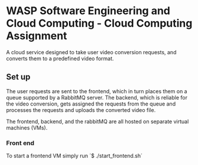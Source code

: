 # WASP Software Engineering and Cloud Computing - Cloud Computing Assignment
A cloud service designed to take user video conversion requests, and converts them to a predefined video format.

## Set up
The user requests are sent to the frontend, which in turn places them on a queue supported by a RabbitMQ server. The backend, which is reliable for the video conversion, gets assigned the requests from the queue and processes the requests and uploads the converted video file.

The frontend, backend, and the rabbitMQ are all hosted on separate virtual machines (VMs).

### Front end
To start a frontend VM simply run
´$ ./start_frontend.sh´

